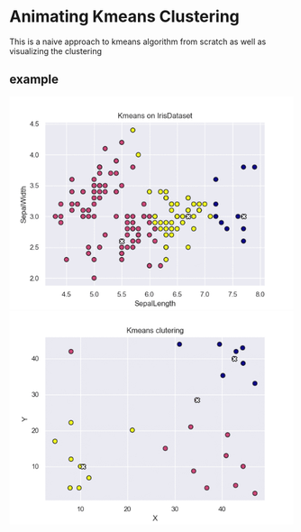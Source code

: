 # Animating Kmeans Clustering

This is a naive approach to kmeans algorithm from scratch as well as visualizing the clustering
## example 
<p align="center" >
  <img src="/Kmeans/images/Iris.gif"\>
  <img src="/Kmeans/images/points.gif"\>
</p>
